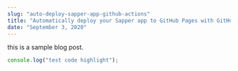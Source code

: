 ```yaml
---
slug: "auto-deploy-sapper-app-github-actions"
title: "Automatically deploy your Sapper app to GitHub Pages with GitHub Actions"
date: "September 3, 2020"
---
```


this is a sample blog post.

```javascript
console.log("test code highlight");
```
